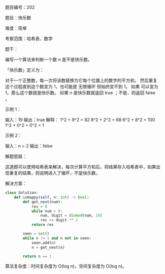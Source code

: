 题目编号：202

题目：快乐数

难度：简单

考察范围：哈希表、数学

题干：

编写一个算法来判断一个数 n 是不是快乐数。

「快乐数」定义为：

对于一个正整数，每一次将该数替换为它每个位置上的数字的平方和。
然后重复这个过程直到这个数变为 1，也可能是 无限循环 但始终变不到 1。
如果 可以变为 1，那么这个数就是快乐数。
如果 n 是快乐数就返回 true ；不是，则返回 false 。

示例 1：

输入：19
输出：true
解释：
1^2 + 9^2 = 82
8^2 + 2^2 = 68
6^2 + 8^2 = 100
1^2 + 0^2 + 0^2 = 1

示例 2：

输入：n = 2
输出：false

解题思路：

这道题可以使用哈希表来解决，每次计算平方和后，将结果存入哈希表中，如果出现重复的结果，则说明进入了循环，不是快乐数。

解决方案：

```python
class Solution:
    def isHappy(self, n: int) -> bool:
        def get_next(num):
            res = 0
            while num > 0:
                num, digit = divmod(num, 10)
                res += digit ** 2
            return res

        seen = set()
        while n != 1 and n not in seen:
            seen.add(n)
            n = get_next(n)

        return n == 1
```

算法复杂度：时间复杂度为 O(log n)，空间复杂度为 O(log n)。